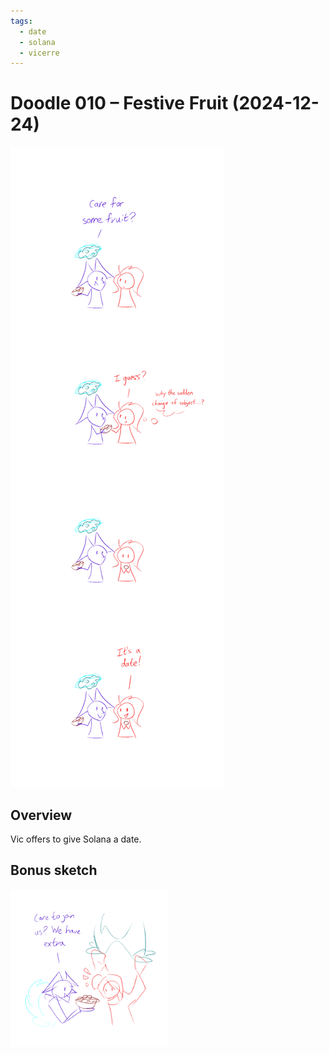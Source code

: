 ```yaml
---
tags:
  - date
  - solana
  - vicerre
---
```


# Doodle 010 – Festive Fruit (2024-12-24)

<img src="assets/2024-12-24_image-240.png">

## Overview

Vic offers to give Solana a date.

## Bonus sketch

<img src="assets/2024-12-24_image-241.png" style="width: 50%;">
